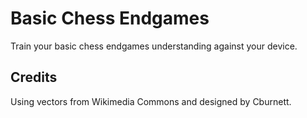 # Basic Chess Endgames

Train your basic chess endgames understanding against your device.

## Credits

Using vectors from Wikimedia Commons and designed by Cburnett.
